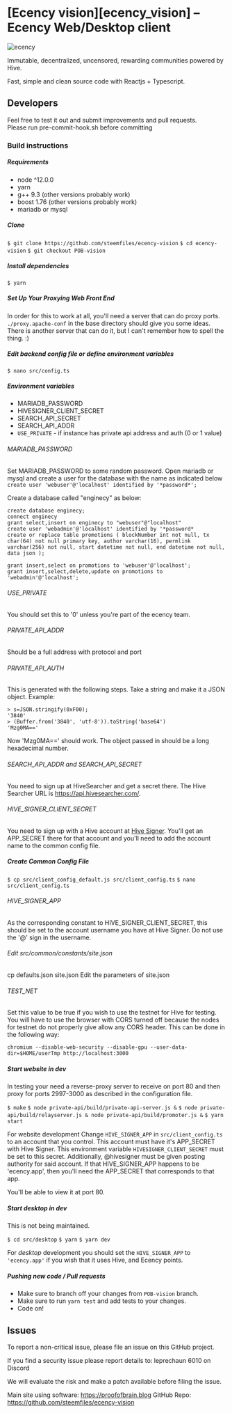 # [Ecency vision][ecency_vision] – Ecency Web/Desktop client

![ecency](https://ecency.com/assets/github-cover.png)

Immutable, decentralized, uncensored, rewarding communities powered by Hive.

Fast, simple and clean source code with Reactjs + Typescript.

## Developers

Feel free to test it out and submit improvements and pull requests.  
Please run pre-commit-hook.sh before committing

### Build instructions

##### Requirements

- node ^12.0.0
- yarn
- g++ 9.3 (other versions probably work)
- boost 1.76 (other versions probably work)
- mariadb or mysql

##### Clone

`$ git clone https://github.com/steemfiles/ecency-vision`
`$ cd ecency-vision`
`$ git checkout POB-vision`

##### Install dependencies

`$ yarn`

##### Set Up Your Proxying Web Front End

In order for this to work at all, you'll need a server that can do proxy ports.  `./proxy.apache-conf` in the base
directory should give you some ideas.  There is another server that can do it, but I can't remember how to spell 
the thing. :)  


##### Edit backend config file or define environment variables

`$ nano src/config.ts`

##### Environment variables

- MARIADB_PASSWORD
- HIVESIGNER_CLIENT_SECRET
- SEARCH_API_SECRET
- SEARCH_API_ADDR
- `USE_PRIVATE` - if instance has private api address and auth (0 or 1 value)

###### MARIADB_PASSWORD

Set MARIADB_PASSWORD to some random password. Open mariadb or mysql and create a user for the database with the name
as indicated below
`create user 'webuser'@'localhost' identified by '*password*';`

Create a database called "enginecy" as below:

```
create database enginecy;
connect enginecy
grant select,insert on enginecy to "webuser"@"localhost"
create user 'webadmin'@'localhost' identified by '*password*
create or replace table promotions ( blockNumber int not null, tx char(64) not null primary key, author varchar(16), permlink varchar(256) not null, start datetime not null, end datetime not null, data json );

grant insert,select on promotions to 'webuser'@'localhost';
grant insert,select,delete,update on promotions to 'webadmin'@'localhost';

```

###### USE_PRIVATE

You should set this to '0' unless you're part of the ecency team.

###### PRIVATE_API_ADDR

Should be a full address with protocol and port

###### PRIVATE_API_AUTH

This is generated with the following steps. Take a string and
make it a JSON object.
Example:

```
> s=JSON.stringify(0xF00);
'3840'
> (Buffer.from('3840', 'utf-8')).toString('base64')
'Mzg0MA=='
```

Now 'Mzg0MA==' should work. The object passed in should be a long hexadecimal number.

###### SEARCH_API_ADDR and SEARCH_API_SECRET

You need to sign up at HiveSearcher and get a secret there. The Hive Searcher URL is https://api.hivesearcher.com/.

###### HIVE_SIGNER_CLIENT_SECRET

You need to sign up with a Hive account at [Hive Signer](https://hivesigner.com/developers).
You'll get an APP_SECRET there for that account and you'll
need to add the account name to the common config file.

##### Create Common Config File

`$ cp src/client_config_default.js src/client_config.ts`
`$ nano src/client_config.ts`

###### HIVE_SIGNER_APP

As the corresponding constant to HIVE_SIGNER_CLIENT_SECRET,
this should be set to the account username you have at Hive Signer. Do not use the '@' sign in the username.

###### Edit src/common/constants/site.json

cp defaults.json site.json
Edit the parameters of site.json

###### TEST_NET

Set this value to be true if you wish to use the testnet for Hive for testing. You will have to use the browser with CORS turned off because
the nodes for testnet do not properly give allow any CORS header. This can be done in the following way:

```
chromium --disable-web-security --disable-gpu --user-data-dir=$HOME/userTmp http://localhost:3000
```

##### Start website in dev

In testing your need a reverse-proxy server to receive on port 80 and then proxy for ports 2997-3000 as described
in the configuration file.

`$ make`
`$ node private-api/build/private-api-server.js &`
`$ node private-api/build/relayserver.js & node private-api/build/promoter.js &`
`$ yarn start`

For website development Change `HIVE_SIGNER_APP` in `src/client_config.ts` to an account that you control. This account
must have it's APP_SECRET with Hive Signer. This environment variable `HIVESIGNER_CLIENT_SECRET` must be set to this
secret. Additionally, @hivesigner must be given posting authority for said account. If that HIVE_SIGNER_APP happens to
be 'ecency.app', then you'll need the APP_SECRET that corresponds to that app.

You'll be able to view it at port 80.


##### Start desktop in dev

This is not being maintained.

`$ cd src/desktop`
`$ yarn`
`$ yarn dev`

For _desktop_ development you should set the `HIVE_SIGNER_APP` to `'ecency.app'` if you wish that it uses Hive,
and Ecency points.

##### Pushing new code / Pull requests

- Make sure to branch off your changes from `POB-vision` branch.
- Make sure to run `yarn test` and add tests to your changes.
- Code on!

## Issues

To report a non-critical issue, please file an issue on this GitHub project.

If you find a security issue please report details to: leprechaun 6010 on Discord

We will evaluate the risk and make a patch available before filing the issue.

[//]: # "LINKS"
Main site using software: https://proofofbrain.blog
GitHub Repo: https://github.com/steemfiles/ecency-vision
